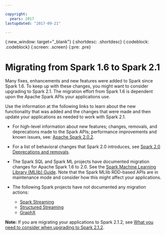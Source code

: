 ```yaml
---

copyright:
  years: 2017
lastupdated: "2017-09-21"

---
```


<!-- Attribute definitions -->
{:new_window: target="_blank"}
{:shortdesc: .shortdesc}
{:codeblock: .codeblock}
{:screen: .screen}
{:pre: .pre}

# Migrating from Spark 1.6 to Spark 2.1

Many fixes, enhancements and new features were added to Spark since Spark 1.6. To keep up with these changes, you might want to consider upgrading to Spark 2.1. The migration effort from Spark 1.6 is dependent upon the Apache Spark APIs your applications use.

Use the information at the following links to learn about the new functionality that was added and the changes that were made and then update your applications as needed to work with Spark 2.1.

- For high-level information about new features; changes, removals, and deprecations made to the Spark APIs; performance improvements and known issues, see: [Apache Spark 2.0.2](http://spark.apache.org/releases/spark-release-2-0-2.html).
- For a list of behavioral changes that Spark 2.0 introduces, see [Spark 2.0 Deprecations and removals](https://issues.apache.org/jira/browse/SPARK-11806).
- The Spark SQL and Spark ML projects have documented migration changes for Apache Spark 1.6 to 2.0. See the [Spark Machine Learning Library (MLlib) Guide](http://spark.apache.org/docs/2.0.2/ml-guide.html). Note that the Spark MLlib RDD-based APIs are in maintenance mode and consider how this might affect your applications.  
- The following Spark projects have not documented any migration actions:

  - [Spark Streaming](http://spark.apache.org/docs/2.0.2/streaming-programming-guide.html)
  - [Structured Streaming](http://spark.apache.org/docs/2.0.2/structured-streaming-programming-guide.html)
  - [GraphX](http://spark.apache.org/docs/2.0.2/graphx-programming-guide.html)

**Note:** If you are migrating your applications to Spark 2.1.2, see [What you need to consider when upgrading to Spark 2.1.2](./ts_spark_212_updates.html).

